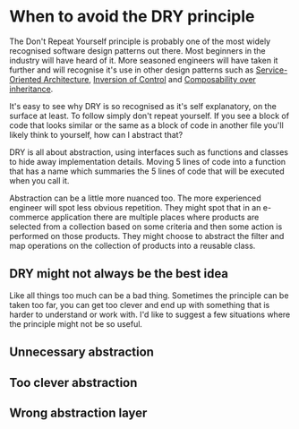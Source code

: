 # When to avoid the DRY principle

The Don't Repeat Yourself principle is probably one of the most widely recognised
software design patterns out there. Most beginners in the industry will have heard
of it. More seasoned engineers will have taken it further and will recognise it's
use in other design patterns such as [Service-Oriented Architecture][1],
[Inversion of Control][2] and [Composability over inheritance][2].

It's easy to see why DRY is so recognised as it's self explanatory, on the surface
at least. To follow simply don't repeat yourself. If you see a block of code that
looks similar or the same as a block of code in another file you'll likely think
to yourself, how can I abstract that?

DRY is all about abstraction, using interfaces such as functions and classes to
hide away implementation details. Moving 5 lines of code into a function that
has a name which summaries the 5 lines of code that will be executed when you 
call it.

Abstraction can be a little more nuanced too. The more experienced engineer will
spot less obvious repetition. They might spot that in an e-commerce application
there are multiple places where products are selected from a collection based on
some criteria and then some action is performed on those products. They might
choose to abstract the filter and map operations on the collection of products
into a reusable class.

## DRY might not always be the best idea

Like all things too much can be a bad thing. Sometimes the principle can be
taken too far, you can get too clever and end up with something that is harder
to understand or work with. I'd like to suggest a few situations where the
principle might not be so useful.

## Unnecessary abstraction

## Too clever abstraction

## Wrong abstraction layer

[1]: https://en.wikipedia.org/wiki/Service-oriented_architecture
[2]: https://en.wikipedia.org/wiki/Inversion_of_control
[3]: https://en.wikipedia.org/wiki/Composition_over_inheritance
